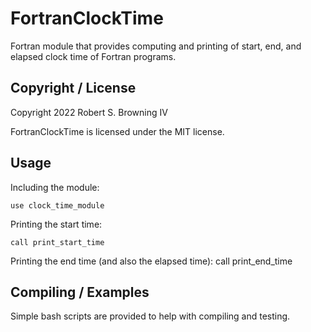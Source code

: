 # FortranClockTime
Fortran module that provides computing and printing of
start, end, and elapsed clock time of Fortran programs.

## Copyright / License
Copyright 2022 Robert S. Browning IV

FortranClockTime is licensed under the MIT license.

## Usage
Including the module:
```
use clock_time_module
```

Printing the start time:
```
call print_start_time
```

Printing the end time (and also the elapsed time):
call print_end_time

## Compiling / Examples
Simple bash scripts are provided to help with compiling and testing.